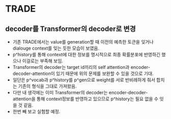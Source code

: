 # TRADE

## decoder를 Transformer의 decoder로 변경
 - 기존 TRADE에서는 value를 generation할 때 이전의 예측한 토큰을 잊거나 dialouge context를 잊는 듯한 모습이 보였음.
 - p^history를 통해 context에 대한 정보를 명시적으로 최종 확률분포에 반영하긴 했으나 이걸로는 부족해 보임.
 - Transformer의 decoder는 target id끼리의 self attention과 encoder-decoder-attention이 있기 때문에 위의 문제를 보완할 수 있을 것으로 기대.
 - 일단은 p^vocab과 p^history를 p^gen으로 weight를 서로 반비례하게 줘서 합치는 기존의 형식을 그대로 가져왔음.
  - 다만 내 생각에는 이미 Transformer의 decoder는 encoder-decoder-attention을 통해 context정보를 반영하고 있으므로 p^history는 필요 없을 수 잇을 것 같음.
  - 한번 빼 보고 실험할 예정.